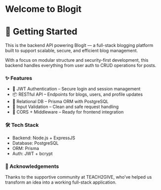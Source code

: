 # Welcome to Blogit
# 🚀 Getting Started
This is the backend API powering BlogIt — a full-stack blogging platform built to support scalable, secure, and efficient blog management.

With a focus on modular structure and security-first development, this backend handles everything from user auth to CRUD operations for posts.

### ✨ Features
- 🔐 JWT Authentication – Secure login and session management
- 📦 RESTful API – Endpoints for blogs, users, and profile updates
- 🧩 Relational DB – Prisma ORM with PostgreSQL
- 📄 Input Validation – Clean and safe request handling
- 🔁 CORS + Middleware – Ready for frontend integration

### 🛠️ Tech Stack
- Backend: Node.js + ExpressJS
- Database: PostgreSQL
- ORM: Prisma
- Auth: JWT + bcrypt

### 🙏 Acknowledgements
Thanks to the supportive community at TEACH2GIVE, who’ve helped us transform an idea into a working full-stack application.

